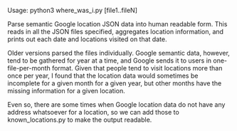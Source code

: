 Usage: python3 where_was_i.py [file1..fileN]

Parse semantic Google location JSON data into human readable form.  This reads in all the JSON files specified, aggregates location information, and prints out each date and locations visited on that date.

Older versions parsed the files individually.  Google semantic data, however, tend to be gathered for year at a time, and Google sends it to users in one-file-per-month format.  Given that people tend to visit locations more than once per year, I found that the location data would sometimes be incomplete for a given month for a given year, but other months have the missing information for a given location.

Even so, there are some times when Google location data do not have any address whatsoever for a location, so we can add those to known_locations.py to make the output readable.
